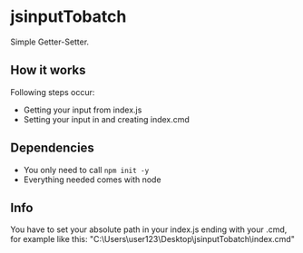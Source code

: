 # jsinputTobatch

Simple Getter-Setter. 

## How it works

Following steps occur: 
- Getting your input from index.js
- Setting your input in and creating index.cmd

## Dependencies

- You only need to call `npm init -y`
- Everything needed comes with node
                        
## Info

You have to set your absolute path in your index.js ending with your .cmd, for example like this: "C:\Users\user123\Desktop\jsinputTobatch\index.cmd"
